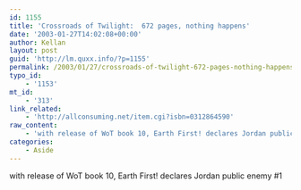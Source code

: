 ```yaml
---
id: 1155
title: 'Crossroads of Twilight:  672 pages, nothing happens'
date: '2003-01-27T14:02:08+00:00'
author: Kellan
layout: post
guid: 'http://lm.quxx.info/?p=1155'
permalink: /2003/01/27/crossroads-of-twilight-672-pages-nothing-happens/
typo_id:
    - '1153'
mt_id:
    - '313'
link_related:
    - 'http://allconsuming.net/item.cgi?isbn=0312864590'
raw_content:
    - 'with release of WoT book 10, Earth First! declares Jordan public enemy #1'
categories:
    - Aside
---
```


with release of WoT book 10, Earth First! declares Jordan public enemy #1
